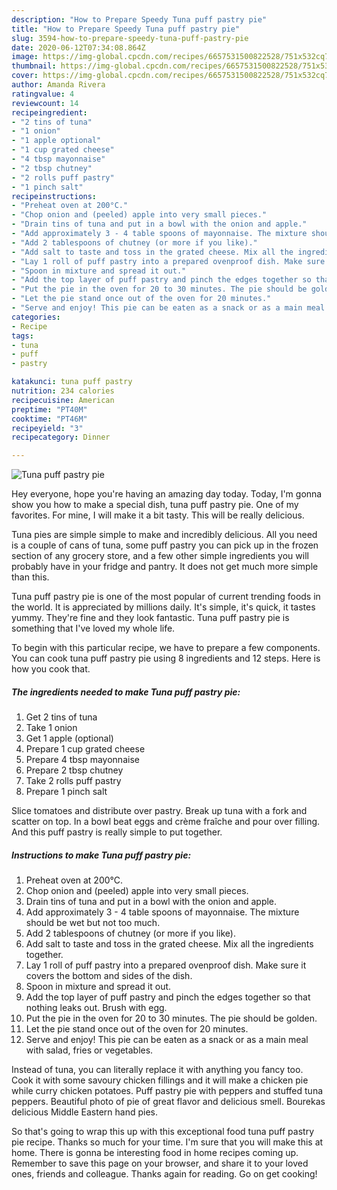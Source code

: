 ```yaml
---
description: "How to Prepare Speedy Tuna puff pastry pie"
title: "How to Prepare Speedy Tuna puff pastry pie"
slug: 3594-how-to-prepare-speedy-tuna-puff-pastry-pie
date: 2020-06-12T07:34:08.864Z
image: https://img-global.cpcdn.com/recipes/6657531500822528/751x532cq70/tuna-puff-pastry-pie-recipe-main-photo.jpg
thumbnail: https://img-global.cpcdn.com/recipes/6657531500822528/751x532cq70/tuna-puff-pastry-pie-recipe-main-photo.jpg
cover: https://img-global.cpcdn.com/recipes/6657531500822528/751x532cq70/tuna-puff-pastry-pie-recipe-main-photo.jpg
author: Amanda Rivera
ratingvalue: 4
reviewcount: 14
recipeingredient:
- "2 tins of tuna"
- "1 onion"
- "1 apple optional"
- "1 cup grated cheese"
- "4 tbsp mayonnaise"
- "2 tbsp chutney"
- "2 rolls puff pastry"
- "1 pinch salt"
recipeinstructions:
- "Preheat oven at 200°C."
- "Chop onion and (peeled) apple into very small pieces."
- "Drain tins of tuna and put in a bowl with the onion and apple."
- "Add approximately 3 - 4 table spoons of mayonnaise. The mixture should be wet but not too much."
- "Add 2 tablespoons of chutney (or more if you like)."
- "Add salt to taste and toss in the grated cheese. Mix all the ingredients together."
- "Lay 1 roll of puff pastry into a prepared ovenproof dish. Make sure it covers the bottom and sides of the dish."
- "Spoon in mixture and spread it out."
- "Add the top layer of puff pastry and pinch the edges together so that nothing leaks out. Brush with egg."
- "Put the pie in the oven for 20 to 30 minutes. The pie should be golden."
- "Let the pie stand once out of the oven for 20 minutes."
- "Serve and enjoy! This pie can be eaten as a snack or as a main meal with salad, fries or vegetables."
categories:
- Recipe
tags:
- tuna
- puff
- pastry

katakunci: tuna puff pastry 
nutrition: 234 calories
recipecuisine: American
preptime: "PT40M"
cooktime: "PT46M"
recipeyield: "3"
recipecategory: Dinner

---
```



![Tuna puff pastry pie](https://img-global.cpcdn.com/recipes/6657531500822528/751x532cq70/tuna-puff-pastry-pie-recipe-main-photo.jpg)

Hey everyone, hope you're having an amazing day today. Today, I'm gonna show you how to make a special dish, tuna puff pastry pie. One of my favorites. For mine, I will make it a bit tasty. This will be really delicious.

Tuna pies are simple simple to make and incredibly delicious. All you need is a couple of cans of tuna, some puff pastry you can pick up in the frozen section of any grocery store, and a few other simple ingredients you will probably have in your fridge and pantry. It does not get much more simple than this.

Tuna puff pastry pie is one of the most popular of current trending foods in the world. It is appreciated by millions daily. It's simple, it's quick, it tastes yummy. They're fine and they look fantastic. Tuna puff pastry pie is something that I've loved my whole life.


To begin with this particular recipe, we have to prepare a few components. You can cook tuna puff pastry pie using 8 ingredients and 12 steps. Here is how you cook that.

<!--inarticleads1-->

##### The ingredients needed to make Tuna puff pastry pie:

1. Get 2 tins of tuna
1. Take 1 onion
1. Get 1 apple (optional)
1. Prepare 1 cup grated cheese
1. Prepare 4 tbsp mayonnaise
1. Prepare 2 tbsp chutney
1. Take 2 rolls puff pastry
1. Prepare 1 pinch salt


Slice tomatoes and distribute over pastry. Break up tuna with a fork and scatter on top. In a bowl beat eggs and crème fraîche and pour over filling. And this puff pastry is really simple to put together. 

<!--inarticleads2-->

##### Instructions to make Tuna puff pastry pie:

1. Preheat oven at 200°C.
1. Chop onion and (peeled) apple into very small pieces.
1. Drain tins of tuna and put in a bowl with the onion and apple.
1. Add approximately 3 - 4 table spoons of mayonnaise. The mixture should be wet but not too much.
1. Add 2 tablespoons of chutney (or more if you like).
1. Add salt to taste and toss in the grated cheese. Mix all the ingredients together.
1. Lay 1 roll of puff pastry into a prepared ovenproof dish. Make sure it covers the bottom and sides of the dish.
1. Spoon in mixture and spread it out.
1. Add the top layer of puff pastry and pinch the edges together so that nothing leaks out. Brush with egg.
1. Put the pie in the oven for 20 to 30 minutes. The pie should be golden.
1. Let the pie stand once out of the oven for 20 minutes.
1. Serve and enjoy! This pie can be eaten as a snack or as a main meal with salad, fries or vegetables.


Instead of tuna, you can literally replace it with anything you fancy too. Cook it with some savoury chicken fillings and it will make a chicken pie while curry chicken potatoes. Puff pastry pie with peppers and stuffed tuna peppers. Beautiful photo of pie of great flavor and delicious smell. Bourekas delicious Middle Eastern hand pies. 

So that's going to wrap this up with this exceptional food tuna puff pastry pie recipe. Thanks so much for your time. I'm sure that you will make this at home. There is gonna be interesting food in home recipes coming up. Remember to save this page on your browser, and share it to your loved ones, friends and colleague. Thanks again for reading. Go on get cooking!
